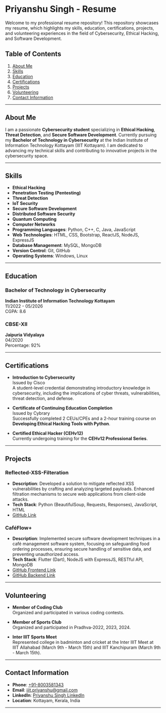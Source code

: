 # Priyanshu Singh - Resume

Welcome to my professional resume repository! This repository showcases my resume, which highlights my skills, education, certifications, projects, and volunteering experiences in the field of Cybersecurity, Ethical Hacking, and Software Development.

## Table of Contents

1. [About Me](#about-me)
2. [Skills](#skills)
3. [Education](#education)
4. [Certifications](#certifications)
5. [Projects](#projects)
6. [Volunteering](#volunteering)
7. [Contact Information](#contact-information)

---

## About Me

I am a passionate **Cybersecurity student** specializing in **Ethical Hacking**, **Threat Detection**, and **Secure Software Development**. Currently pursuing my **Bachelor of Technology in Cybersecurity** at the Indian Institute of Information Technology Kottayam (IIIT Kottayam). I am dedicated to advancing my technical skills and contributing to innovative projects in the cybersecurity space.

---

## Skills

- **Ethical Hacking**
- **Penetration Testing (Pentesting)**
- **Threat Detection**
- **IoT Security**
- **Secure Software Development**
- **Distributed Software Security**
- **Quantum Computing**
- **Computer Networks**
- **Programming Languages**: Python, C++, C, Java, JavaScript
- **Web Technologies**: HTML, CSS, Bootstrap, ReactJS, NodeJS, ExpressJS
- **Database Management**: MySQL, MongoDB
- **Version Control**: Git, GitHub
- **Operating Systems**: Windows, Linux

---

## Education

### **Bachelor of Technology in Cybersecurity**  
**Indian Institute of Information Technology Kottayam**  
11/2022 - 05/2026  
CGPA: 8.6

### **CBSE-XII**  
**Jaipuria Vidyalaya**  
04/2020  
Percentage: 92%

---

## Certifications

- **Introduction to Cybersecurity**  
  Issued by Cisco  
  A student-level credential demonstrating introductory knowledge in cybersecurity, including the implications of cyber threats, vulnerabilities, threat detection, and defense.

- **Certificate of Continuing Education Completion**  
  Issued by Cybrary  
  Successfully completed 2 CEUs/CPEs and a 2-hour training course on **Developing Ethical Hacking Tools with Python**.

- **Certified Ethical Hacker (CEHv12)**  
  Currently undergoing training for the **CEHv12 Professional Series**.

---

## Projects

### **Reflected-XSS-Filteration**
   - **Description**: Developed a solution to mitigate reflected XSS vulnerabilities by crafting and analyzing targeted payloads. Enhanced filtration mechanisms to secure web applications from client-side attacks.
   - **Tech Stack**: Python (BeautifulSoup, Requests, Responses), JavaScript, HTML
   - [GitHub Link](https://github.com/idPriyanshu/Reflected-XSS-Filtration)

### **CaféFlow+**
   - **Description**: Implemented secure software development techniques in a café management software system, focusing on safeguarding food ordering processes, ensuring secure handling of sensitive data, and preventing unauthorized access.
   - **Tech Stack**: Flutter (Dart), NodeJS with ExpressJS, RESTful API, MongoDB
   - [GitHub Frontend Link](https://github.com/idPriyanshu/cafeflow)
   - [GitHub Backend Link](https://github.com/idPriyanshu/cafeflow-backend-OS)

---

## Volunteering

- **Member of Coding Club**  
  Organized and participated in various coding contests.

- **Member of Sports Club**  
  Organized and participated in Pradhva-2022, 2023, 2024.

- **Inter IIIT Sports Meet**  
  Represented college in badminton and cricket at the Inter IIIT Meet at IIIT Allahabad (March 9th - March 15th) and IIIT Kanchipuram (March 9th - March 15th).

---

## Contact Information

- **Phone**: [+91-8003581343](tel:+918003581343)
- **Email**: [iiit.priyanshu@gmail.com](mailto:iiit.priyanshu@gmail.com)
- **LinkedIn**: [Priyanshu Singh LinkedIn](https://linkedin.com/in/priyanshu-singh-16462026b)
- **Location**: Kottayam, Kerala, India

---
